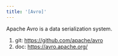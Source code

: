 ```yaml
---
title: '[Avro]'
---
```


Apache Avro is a data serialization system.
1. git: <https://github.com/apache/avro>
2. doc: <https://avro.apache.org/>
